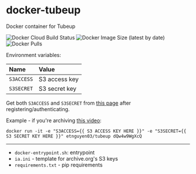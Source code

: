 # docker-tubeup
Docker container for Tubeup

![Docker Cloud Build Status](https://img.shields.io/docker/cloud/build/etnguyen03/tubeup) ![Docker Image Size (latest by date)](https://img.shields.io/docker/image-size/etnguyen03/tubeup) ![Docker Pulls](https://img.shields.io/docker/pulls/etnguyen03/tubeup) 

Environment variables:

|Name|Value|
:--|:--|
|`S3ACCESS`|S3 access key|
|`S3SECRET`|S3 secret key|

Get both `S3ACCESS` and `S3SECRET` from [this page](https://archive.org/account/s3.php) after registering/authenticating.

Example - if you're archiving [this video](https://www.youtube.com/watch?v=dQw4w9WgXcQ):

    docker run -it -e "S3ACCESS={{ S3 ACCESS KEY HERE }}" -e "S3SECRET={{ S3 SECRET KEY HERE }}" etnguyen03/tubeup dQw4w9WgXcQ

---

* `docker-entrypoint.sh`: entrypoint
* `ia.ini` - template for archive.org's S3 keys
* `requirements.txt` - pip requirements
